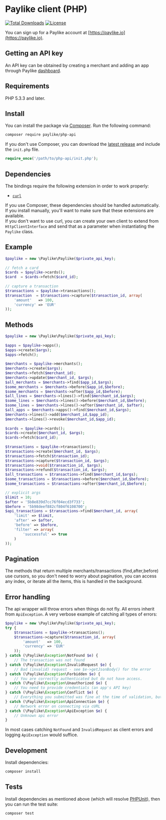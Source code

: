# Paylike client (PHP)

[![Total Downloads](https://poser.pugx.org/paylike/php-api/downloads.svg)](https://packagist.org/packages/paylike/php-api)
[![License](https://poser.pugx.org/paylike/php-api/license.svg)](https://packagist.org/packages/paylike/php-api)

You can sign up for a Paylike account at [https://paylike.io](https://paylike.io).

## Getting an API key

An API key can be obtained by creating a merchant and adding an app through
Paylike [dashboard](https://app.paylike.io). 

## Requirements

PHP 5.3.3 and later.

## Install

You can install the package via [Composer](http://getcomposer.org/). Run the following command:

```bash
composer require paylike/php-api
```

If you don't use Composer, you can download the [latest release](https://github.com/paylike/php-api/releases) and include the `init.php` file.

```php
require_once('/path/to/php-api/init.php');
```

## Dependencies

The bindings require the following extension in order to work properly:

- [`curl`](https://secure.php.net/manual/en/book.curl.php)

If you use Composer, these dependencies should be handled automatically. If you install manually, you'll want to make sure that these extensions are available.  
If you don't want to use curl, you can create your own client to extend from `HttpClientInterface` and send that as a parameter when instantiating the `Paylike` class.

## Example

```php
$paylike = new \Paylike\Paylike($private_api_key);
 
// fetch a card
$cards = $paylike->cards();
$card  = $cards->fetch($card_id);
 
// capture a transaction
$transactions = $paylike->transactions();
$transaction  = $transactions->capture($transaction_id, array(
    'amount'   => 100,
    'currency' => 'EUR'
));
``` 

## Methods
```php
$paylike = new \Paylike\Paylike($private_api_key);
 
$apps = $paylike->apps();
$apps->create($args);
$apps->fetch();
 
$merchants = $paylike->merchants();
$merchants->create($args);
$merchants->fetch($merchant_id);
$merchants->update($merchant_id, $args);
$all_merchants = $merchants->find($app_id,$args);
$some_merchants = $merchants->before($app_id,$before);
$some_merchants = $merchants->after($app_id,$before);
$all_lines = $merchants->lines()->find($merchant_id,$args);
$some_lines = $merchants->lines()->before($merchant_id,$before);
$some_lines = $merchants->lines()->after($merchant_id, $after);
$all_apps = $merchants->apps()->find($merchant_id,$args);
$merchants->lines()->add($merchant_id,$app_id);
$merchants->lines()->revoke($merchant_id,$app_id);
 
$cards = $paylike->cards();
$cards->create($merchant_id, $args);
$cards->fetch($card_id);
 
$transactions = $paylike->transactions();
$transactions->create($merchant_id, $args);
$transactions->fetch($transaction_id);
$transactions->capture($transaction_id, $args);
$transactions->void($transaction_id, $args);
$transactions->refund($transaction_id, $args);
$all_transactions = $transactions->find($merchant_id,$args);
$some_transactions = $transactions->before($merchant_id,$before);
$some_transactions = $transactions->after($merchant_id,$before);

// explicit args
$limit = 10;
$after = '5b8e839d7cc76f04ecd3f733';
$before = '5b98deef882cf804f6108700';
$api_transactions = $transactions->find($merchant_id, array(
    'limit' => $limit,
    'after' => $after,
    'before' => $before,
    'filter' => array(
    	'successful' => true
    )
));
``` 

## Pagination
The methods that return multiple merchants/transactions (find,after,before) use cursors, so you don't need to worry about pagination, you can access any index, or iterate all the items, this is handled in the background.

## Error handling

The api wrapper will throw errors when things do not fly. All errors inherit from
`ApiException`. A very verbose example of catching all types of errors:

```php
$paylike = new \Paylike\Paylike($private_api_key);
try {
    $transactions = $paylike->transactions();
    $transactions->capture($transaction_id, array(
        'amount'   => 100,
        'currency' => 'EUR'
    ));
} catch (\Paylike\Exception\NotFound $e) {
    // The transaction was not found
} catch (\Paylike\Exception\InvalidRequest $e) {
    // Bad (invalid) request - see $e->getJsonBody() for the error
} catch (\Paylike\Exception\Forbidden $e) {
    // You are correctly authenticated but do not have access.
} catch (\Paylike\Exception\Unauthorized $e) {
    // You need to provide credentials (an app's API key)
} catch (\Paylike\Exception\Conflict $e) {
    // Everything you submitted was fine at the time of validation, but something changed in the meantime and came into conflict with this (e.g. double-capture).
} catch (\Paylike\Exception\ApiConnection $e) {
    // Network error on connecting via cURL
} catch (\Paylike\Exception\ApiException $e) {
    // Unknown api error
}
``` 

In most cases catching `NotFound` and `InvalidRequest` as client errors
and logging `ApiException` would suffice.

## Development

Install dependencies:

``` bash
composer install
```

## Tests

Install dependencies as mentioned above (which will resolve [PHPUnit](http://packagist.org/packages/phpunit/phpunit)), then you can run the test suite:

```bash
composer test
```
